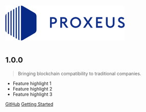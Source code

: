 ![logo](_media/proxeus_logo.svg)

# <small>1.0.0</small>

> Bringing blockchain compatibility to traditional companies.

- Feature highlight 1
- Feature highlight 2
- Feature highlight 3

[GitHub](https://github.com/ProxeusApp)
[Getting Started](#quickstart) 
